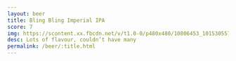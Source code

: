 ```yaml
---
layout: beer
title: Bling Bling Imperial IPA
score: 7
img: https://scontent.xx.fbcdn.net/v/t1.0-0/p480x480/10806453_10153055749418745_7326451586089018048_n.jpg?oh=344b85a5171266840d8a5c8760a2f5f5&oe=5919C271
desc: Lots of flavour, couldn’t have many
permalink: /beer/:title.html
---
```

